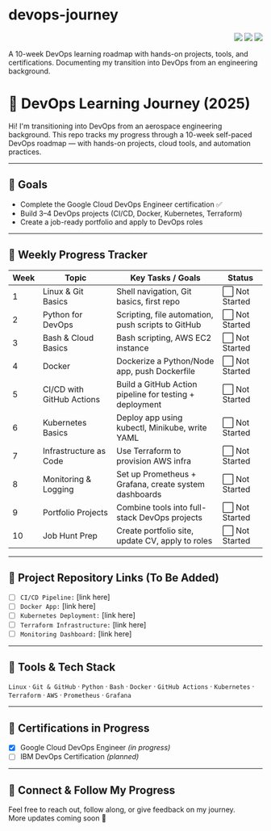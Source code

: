 # devops-journey
<p align="right">
  <img src="https://img.shields.io/badge/status-learning-blue" />
  <img src="https://img.shields.io/badge/focus-DevOps%20Engineer-orange" />
  <img src="https://img.shields.io/badge/progress-week_1-grey" />
</p>

A 10-week DevOps learning roadmap with hands-on projects, tools, and certifications. Documenting my transition into DevOps from an engineering background.

# 🚀 DevOps Learning Journey (2025)

Hi! I'm transitioning into DevOps from an aerospace engineering background. This repo tracks my progress through a 10-week self-paced DevOps roadmap — with hands-on projects, cloud tools, and automation practices.

---

## 🎯 Goals
- Complete the Google Cloud DevOps Engineer certification ✅
- Build 3–4 DevOps projects (CI/CD, Docker, Kubernetes, Terraform)
- Create a job-ready portfolio and apply to DevOps roles

---

## 📅 Weekly Progress Tracker

| Week | Topic                        | Key Tasks / Goals                                                                 | Status      |
|------|-----------------------------|------------------------------------------------------------------------------------|-------------|
| 1    | Linux & Git Basics          | Shell navigation, Git basics, first repo                                          | ⬜ Not Started |
| 2    | Python for DevOps           | Scripting, file automation, push scripts to GitHub                                | ⬜ Not Started |
| 3    | Bash & Cloud Basics         | Bash scripting, AWS EC2 instance                                                  | ⬜ Not Started |
| 4    | Docker                      | Dockerize a Python/Node app, push Dockerfile                                      | ⬜ Not Started |
| 5    | CI/CD with GitHub Actions   | Build a GitHub Action pipeline for testing + deployment                           | ⬜ Not Started |
| 6    | Kubernetes Basics           | Deploy app using kubectl, Minikube, write YAML                                    | ⬜ Not Started |
| 7    | Infrastructure as Code      | Use Terraform to provision AWS infra                                              | ⬜ Not Started |
| 8    | Monitoring & Logging        | Set up Prometheus + Grafana, create system dashboards                             | ⬜ Not Started |
| 9    | Portfolio Projects          | Combine tools into full-stack DevOps projects                                     | ⬜ Not Started |
| 10   | Job Hunt Prep               | Create portfolio site, update CV, apply to roles                                  | ⬜ Not Started |

---

## 📁 Project Repository Links (To Be Added)
- [ ] `CI/CD Pipeline:` [link here]
- [ ] `Docker App:` [link here]
- [ ] `Kubernetes Deployment:` [link here]
- [ ] `Terraform Infrastructure:` [link here]
- [ ] `Monitoring Dashboard:` [link here]

---

## 🔧 Tools & Tech Stack
`Linux` · `Git & GitHub` · `Python` · `Bash` · `Docker` · `GitHub Actions` · `Kubernetes` · `Terraform` · `AWS` · `Prometheus` · `Grafana`

---

## 📌 Certifications in Progress
- [x] Google Cloud DevOps Engineer *(in progress)*
- [ ] IBM DevOps Certification *(planned)*

---

## 💬 Connect & Follow My Progress
Feel free to reach out, follow along, or give feedback on my journey.  
More updates coming soon 🚀
